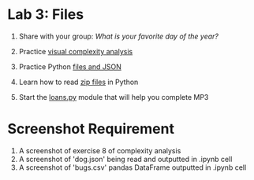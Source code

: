 # Lab 3: Files

1. Share with your group: *What is your favorite day of the year?*

2. Practice [visual complexity analysis](./big-o/README.md)

3. Practice Python [files and JSON](./files-json/README.md)

4. Learn how to read [zip files](./files-zip/README.md) in Python

5. Start the [loans.py](./loans/README.md) module that will help you complete MP3

# Screenshot Requirement
1. A screenshot of exercise 8 of complexity analysis
2. A screenshot of 'dog.json' being read and outputted in .ipynb cell
3. A screenshot of 'bugs.csv' pandas DataFrame outputted in .ipynb cell